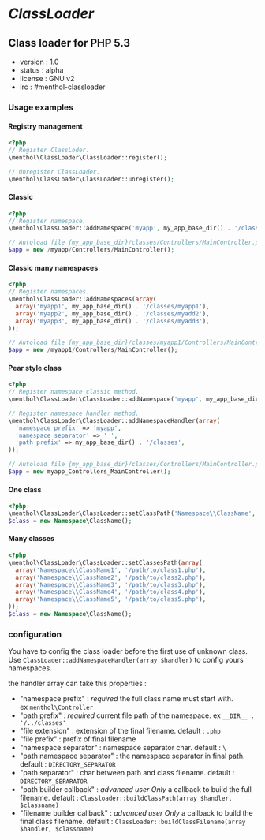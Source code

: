 # *ClassLoader*
## Class loader for PHP 5.3

* version : 1.0
* status : alpha
* license : GNU v2
* irc : #menthol-classloader

### Usage examples

#### Registry management

```php
<?php
// Register ClassLoder.
\menthol\ClassLoader\ClassLoader::register();

// Unregister ClassLoader.
\menthol\ClassLoader\ClassLoader::unregister();
```

#### Classic

```php
<?php
// Register namespace.
\menthol\ClassLoader::addNamespace('myapp', my_app_base_dir() . '/classes');

// Autoload file {my_app_base_dir}/classes/Controllers/MainController.php.
$app = new /myapp/Controllers/MainController();
```

#### Classic many namespaces

```php
<?php
// Register namespaces.
\menthol\ClassLoader::addNamespaces(array(
  array('myapp1', my_app_base_dir() . '/classes/myapp1'),
  array('myapp2', my_app_base_dir() . '/classes/myadd2'),
  array('myapp3', my_app_base_dir() . '/classes/myadd3'),
));

// Autoload file {my_app_base_dir}/classes/myapp1/Controllers/MainController.php.
$app = new /myapp1/Controllers/MainController();
```


#### Pear style class

```php
<?php
// Register namespace classic method.
\menthol\ClassLoader\ClassLoader::addNamespace('myapp', my_app_base_dir() . '/classes', '_');

// Register namespace handler method.
\menthol\ClassLoader\ClassLoader::addNamespaceHandler(array(
  'namespace prefix' => 'myapp',
  'namespace separator' => '_',
  'path prefix' => my_app_base_dir() . '/classes',
));

// Autoload file {my_app_base_dir}/classes/Controllers/MainController.php.
$app = new myapp_Controllers_MainController();
```

#### One class

```php
<?php
\menthol\ClassLoader\ClassLoader::setClassPath('Namespace\\ClassName', '/path/to/class.php');
$class = new Namespace\ClassName();
```

#### Many classes

```php
<?php
\menthol\ClassLoader\ClassLoader::setClassesPath(array(
  array('Namespace\\ClassName1', '/path/to/class1.php'),
  array('Namespace\\ClassName2', '/path/to/class2.php'),
  array('Namespace\\ClassName3', '/path/to/class3.php'),
  array('Namespace\\ClassName4', '/path/to/class4.php'),
  array('Namespace\\ClassName5', '/path/to/class5.php'),
));
$class = new Namespace\ClassName();
```

### configuration
You have to config the class loader before the first use of unknown class.
Use `ClassLoader::addNamespaceHandler(array $handler)` to config yours namespaces.

the handler array can take this properties :

* "namespace prefix" : *required* the full class name must start with.  
  ex `menthol\Controller`
* "path prefix" : *required* current file path of the namespace.
  ex `__DIR__ . '/../classes'`
* "file extension" : extension of the final filename.
  default : `.php`
* "file prefix" : prefix of final filename
* "namespace separator" : namespace separator char.
  default : `\`
* "path namespace separator" : the namespace separator in final path.
  default : `DIRECTORY_SEPARATOR`
* "path separator" : char between path and class filename.
  default : `DIRECTORY_SEPARATOR`
* "path builder callback" : *advanced user Only* a callback to build the full filename.
  default : `Classloader::buildClassPath(array $handler, $classname)`
* "filename builder callback" : *advanced user Only* a callback to build the final class filename.
  default : `ClassLoader::buildClassFilename(array $handler, $classname)`
